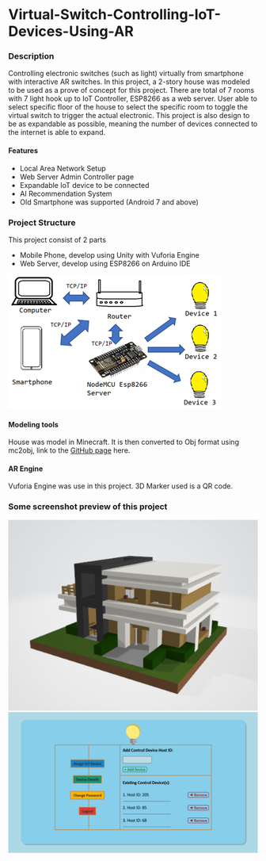 # Virtual-Switch-Controlling-IoT-Devices-Using-AR

### Description
Controlling electronic switches (such as light) virtually from smartphone with interactive AR switches.
In this project, a 2-story house was modeled to be used as a prove of concept for this project. There are total of 7 rooms with 7 light hook up to IoT Controller, ESP8266 as a web server. User able to select specific floor of the house to select the specific room to toggle the virtual switch to trigger the actual electronic.
This project is also design to be as expandable as possible, meaning the number of devices connected to the internet is able to expand.

#### Features
- Local Area Network Setup
- Web Server Admin Controller page
- Expandable IoT device to be connected
- AI Recommendation System
- Old Smartphone was supported (Android 7 and above)

### Project Structure
This project consist of 2 parts
- Mobile Phone, develop using Unity with Vuforia Engine
- Web Server, develop using ESP8266 on Arduino IDE

![Project Illustration](https://github.com/TMCheah/Virtual-Switch-Controlling-IoT-Devices-Using-AR/blob/main/Hardware%20setup.png)

#### Modeling tools
House was model in Minecraft. It is then converted to Obj format using mc2obj, link to the [GitHub page](https://github.com/jmc2obj/j-mc-2-obj) here.

#### AR Engine
Vuforia Engine was use in this project.
3D Marker used is a QR code.

### Some screenshot preview of this project
![3D view of the house use](https://github.com/TMCheah/Virtual-Switch-Controlling-IoT-Devices-Using-AR/blob/main/ProjectScreenshot/obj/House1.png)
![Web server landing page](https://github.com/TMCheah/Virtual-Switch-Controlling-IoT-Devices-Using-AR/blob/main/Screenshot/landing%20page.png)
